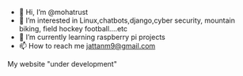 - 👋 Hi, I’m @mohatrust
- 👀 I’m interested in Linux,chatbots,django,cyber security, mountain biking, field hockey football....etc
- 🌱 I’m currently learning raspberry pi projects  
- 📫 How to reach me  jattanm9@gmail.com

My website "under development"

